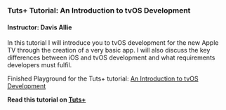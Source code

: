 ### Tuts+ Tutorial: An Introduction to tvOS Development

#### Instructor: Davis Allie

In this tutorial I will introduce you to tvOS development for the new Apple TV through the creation of a very basic app. I will also discuss the key differences between iOS and tvOS development and what requirements developers must fulfil.

Finished Playground for the Tuts+ tutorial: [An Introduction to tvOS Development](http://code.tutsplus.com/tutorials/an-introduction-to-tvos-development--cms-24848)

**Read this tutorial on [Tuts+](https://code.tutsplus.com)**

